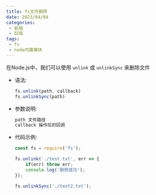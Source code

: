 ```yaml
---
title: fs文件删除
date: 2023/04/04
categories:
 - 前端
 - 后端
tags:
 - fs
 - node内置模块
---
```


在Node.js中，我们可以使用 `unlink` 或 `unlinkSync` 来删除文件

- 语法:
    ```js
    fs.unlink(path, callback)
    fs.unlinkSync(path)
    ```
- 参数说明:
    ```bash
    path 文件路径
    callback 操作后的回调 
    ```
- 代码示例:
    ```js
    const fs = require('fs');

    fs.unlink('./test.txt', err => { 
        if(err) throw err; 
        console.log('删除成功');
    });

    fs.unlinkSync('./test2.txt');
    ```